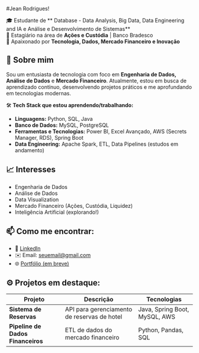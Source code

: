#Jean Rodrigues!

🎓 Estudante de ** Database - Data Analysis, Big Data, Data Engineering and IA e Análise e Desenvolvimento de Sistemas**  
💼 Estagiário na área de **Ações e Custódia** | Banco Bradesco  
🚀 Apaixonado por **Tecnologia, Dados, Mercado Financeiro e Inovação**  

## 🚀 Sobre mim

Sou um entusiasta de tecnologia com foco em **Engenharia de Dados, Análise de Dados** e **Mercado Financeiro**. Atualmente, estou em busca de aprendizado contínuo, desenvolvendo projetos práticos e me aprofundando em tecnologias modernas.

🛠️ **Tech Stack que estou aprendendo/trabalhando:**
- **Linguagens:** Python, SQL, Java
- **Banco de Dados:** MySQL, PostgreSQL
- **Ferramentas e Tecnologias:** Power BI, Excel Avançado, AWS (Secrets Manager, RDS), Spring Boot
- **Data Engineering:** Apache Spark, ETL, Data Pipelines (estudos em andamento)

## 📈 Interesses
- Engenharia de Dados
- Análise de Dados
- Data Visualization
- Mercado Financeiro (Ações, Custódia, Liquidez)
- Inteligência Artificial (explorando!)

## 📫 Como me encontrar:
- 💼 [LinkedIn](https://www.linkedin.com/in/seu-linkedin/)  
- ✉️ Email: seuemail@gmail.com  
- 🌐 [Portfólio (em breve)](https://github.com/seuusuario)  

## ⚙️ Projetos em destaque:

| Projeto | Descrição | Tecnologias |
| ------ | --------- | ----------- |
| **Sistema de Reservas** | API para gerenciamento de reservas de hotel | Java, Spring Boot, MySQL, AWS |
| **Pipeline de Dados Financeiros** | ETL de dados do mercado financeiro | Python, Pandas, SQL |

